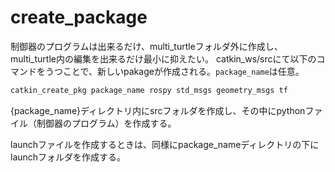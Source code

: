 # create_package

制御器のプログラムは出来るだけ、multi_turtleフォルダ外に作成し、multi_turtle内の編集を出来るだけ最小に抑えたい。
catkin_ws/srcにて以下のコマンドをうつことで、新しいpakageが作成される。`package_name`は任意。

```bash
catkin_create_pkg package_name rospy std_msgs geometry_msgs tf
```

{package_name}ディレクトリ内にsrcフォルダを作成し、その中にpythonファイル（制御器のプログラム）を作成する。

launchファイルを作成するときは、同様にpackage_nameディレクトリの下にlaunchフォルダを作成する。
